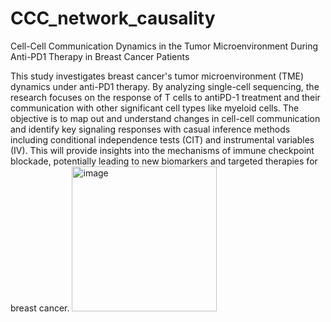 # CCC_network_causality

Cell-Cell Communication Dynamics in the Tumor Microenvironment During Anti-PD1 Therapy in Breast Cancer Patients

This study investigates breast cancer's tumor microenvironment (TME) dynamics under anti-PD1 therapy. By analyzing single-cell sequencing, the research focuses on the response of T cells to antiPD-1 treatment and their communication with other significant cell types like myeloid cells. The objective is to map out and understand changes in cell-cell communication and identify key signaling responses with casual inference methods including conditional independence tests (CIT) and instrumental variables (IV). This will provide insights into the mechanisms of immune checkpoint blockade, potentially leading to new biomarkers and targeted therapies for breast cancer.
<img width="232" alt="image" src="https://github.com/user-attachments/assets/e637bdcc-76ee-42cd-b3b1-b7271fe9f090">

